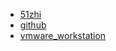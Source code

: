 * [51zhi](http://www.51zhi.com/task/)
* [github](https://ouiyeah.github.io/github/)
* [vmware_workstation](https://ouiyeah.github.io/vmware_workstation/)

